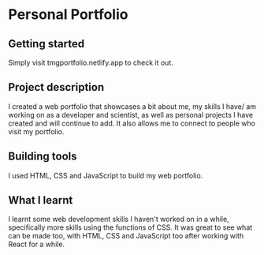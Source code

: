 # Personal Portfolio
 
## Getting started

Simply visit tmgportfolio.netlify.app to check it out.

## Project description

I created a web portfolio that showcases a bit about me, my skills I have/ am working on as a developer and scientist, as well as personal projects I have created and will continue to add. It also allows me to connect to people who visit my portfolio.

## Building tools

I used HTML, CSS and JavaScript to build my web portfolio.

## What I learnt

I learnt some web development skills I haven't worked on in a while, specifically more skills using the functions of CSS. It was great to see what can be made too, with HTML, CSS and JavaScript too after working with React for a while. 
